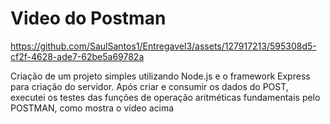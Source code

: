 # Video do Postman

https://github.com/SaulSantos1/Entregavel3/assets/127917213/595308d5-cf2f-4628-ade7-62be5a69782a


Criação de um projeto simples utilizando Node.js e o framework Express para criação do servidor.
Após criar e consumir os dados do POST, executei os testes das funções de operação aritméticas fundamentais pelo POSTMAN, como mostra o vídeo acima
